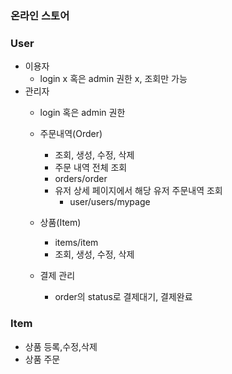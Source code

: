 ### 온라인 스토어

### User
- 이용자
  -  login x 혹은 admin 권한 x, 조회만 가능
- 관리자
  -  login 혹은 admin 권한
  - 주문내역(Order)
    - 조회, 생성, 수정, 삭제
    - 주문 내역 전체 조회
    - orders/order
    - 유저 상세 페이지에서 해당 유저 주문내역 조회
      - user/users/mypage
  - 상품(Item)
    - items/item
    - 조회, 생성, 수정, 삭제
    
  - 결제 관리
    - order의 status로 결제대기, 결제완료
  

### Item
- 상품 등록,수정,삭제
- 상품 주문
